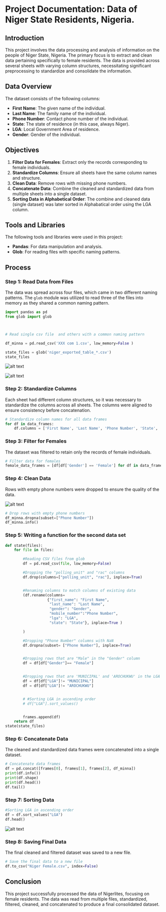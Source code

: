 # Project Documentation: Data of Niger State Residents, Nigeria.

## Introduction

This project involves the data processing and analysis of information on the people of Niger State, Nigeria. The primary focus is to extract and clean data pertaining specifically to female residents. The data is provided across several sheets with varying column structures, necessitating significant preprocessing to standardize and consolidate the information.

## Data Overview

The dataset consists of the following columns:
- **First Name**: The given name of the individual.
- **Last Name**: The family name of the individual.
- **Phone Number**: Contact phone number of the individual.
- **State**: The state of residence (in this case, always Niger).
- **LGA**: Local Government Area of residence.
- **Gender**: Gender of the individual.

## Objectives

1. **Filter Data for Females**: Extract only the records corresponding to female individuals.
2. **Standardize Columns**: Ensure all sheets have the same column names and structure.
3. **Clean Data**: Remove rows with missing phone numbers.
4. **Concatenate Data**: Combine the cleaned and standardized data from multiple sheets into a single dataset.
5. **Sorting Data in Alphabetical Order**: The combine and cleaned data (single dataset) was later sorted in Alphabatical order using the LGA column.

## Tools and Libraries

The following tools and libraries were used in this project:
- **Pandas**: For data manipulation and analysis.
- **Glob**: For reading files with specific naming patterns.

## Process

### Step 1: Read Data from Files

The data was spread across four files, which came in two different naming patterns. The `glob` module was utilized to read three of the files into memory as they shared a common naming pattern.

```python
import pandas as pd
from glob import glob



# Read single csv file  and others with a common naming pattern

df_minna = pd.read_csv('XXX com 1.csv', low_memory=False )

state_files = glob('niger_exported_table_*.csv')
state_files
```

![alt text](<Images/import 1st file.png>)


![alt text](Images/glob.png)

### Step 2: Standardize Columns

Each sheet had different column structures, so it was necessary to standardize the columns across all sheets. The columns were aligned to ensure consistency before concatenation.

```python
# Standardize column names for all data frames
for df in data_frames:
    df.columns = ['First Name', 'Last Name', 'Phone Number', 'State', 'LGA', 'Gender']
```

### Step 3: Filter for Females

The dataset was filtered to retain only the records of female individuals.

```python
# Filter data for females
female_data_frames = [df[df['Gender'] == 'Female'] for df in data_frames]
```

### Step 4: Clean Data

Rows with empty phone numbers were dropped to ensure the quality of the data.

![alt text](<Images/Drop numbers.png>)



```python
# Drop rows with empty phone numbers
df_minna.dropna(subset=["Phone Number"])
df_minna.info()
```

### Step 5: Writing a function for the second data set

```python
def state(files):
    for file in files:

        #Reading CSV files from glob
        df = pd.read_csv(file, low_memory=False)

        #Dropping the "polling_unit" and "rac" columns
        df.drop(columns=["polling_unit", "rac"], inplace=True) 


        #Renaming columns to match columns of existing data
        (df.rename(columns=  
                   {"first_name": "First Name",
                    "last_name": "Last Name",
                    "gender": "Gender",
                    "mobile_number":"Phone Number",
                    "lga": "LGA",
                    "state": "State"}, inplace=True )

        )

        #Dropping "Phone Number" columns with NaN
        df.dropna(subset= ["Phone Number"], inplace=True)


        #Dropping rows that are "Male" in the "Gender" column
        df = df[df["Gender"]== "Female"]


        #Dropping rows that are 'MUNICIPAL' and 'AROCHUKWU' in the LGA column
        df = df[df["LGA"]!= "MUNICIPAL"]
        df = df[df["LGA"]!= "AROCHUKWU"]


        # #Sorting LGA in ascending order
        # df["LGA"].sort_values()


        frames.append(df)
    return df
state(state_files)

```



### Step 6: Concatenate Data

The cleaned and standardized data frames were concatenated into a single dataset.

```python
# Concatenate data frames
df = pd.concat([frames[0], frames[1], frames[2], df_minna])
print(df.info())
print(df.shape)
print(df.head())
df.tail()
```


### Step 7: Sorting Data
```python
#Sorting LGA in ascending order
df = df.sort_values("LGA")
df.head()
```

![alt text](<Images/Sort LGA.png>)

### Step 8: Saving Final Data

The final cleaned and filtered dataset was saved to a new file.

```python
# Save the final data to a new file
df.to_csv("Niger Female.csv", index=False)

```

## Conclusion

This project successfully processed the data of Nigerlites, focusing on female residents. The data was read from multiple files, standardized, filtered, cleaned, and concatenated to produce a final consolidated dataset.

